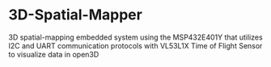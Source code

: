 # 3D-Spatial-Mapper
3D spatial-mapping embedded system using the MSP432E401Y that utilizes I2C and UART communication 
protocols with VL53L1X Time of Flight Sensor to visualize data in open3D
